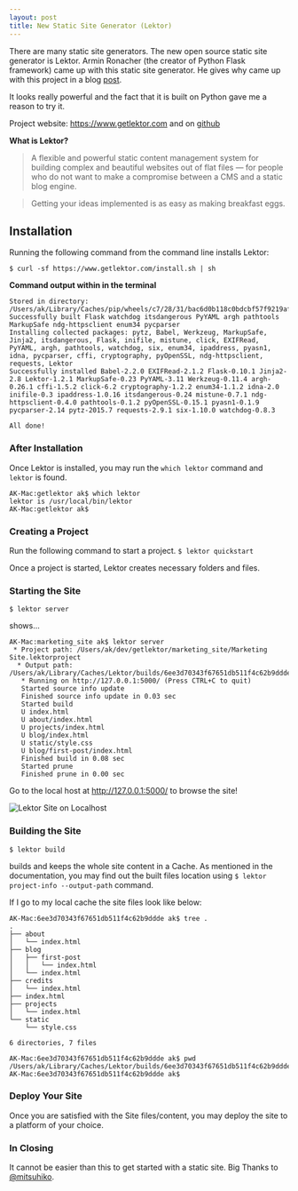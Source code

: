 ```yaml
---
layout: post
title: New Static Site Generator (Lektor)
---
```


There are many static site generators. The new open source static site generator is Lektor. Armin Ronacher (the creator of Python Flask framework) came up with this static site generator. He gives why came up with this project in a blog [post](https://www.getlektor.com/blog/2015/12/hello-lektor/).

It looks really powerful and the fact that it is built on Python gave me a reason to try it.

Project website: <https://www.getlektor.com> and on [github](https://github.com/lektor/lektor)


__What is Lektor?__

> A flexible and powerful static content management system for building complex and beautiful websites out of flat files — for people who do not want to make a compromise between a CMS and a static blog engine.

> Getting your ideas implemented is as easy as making breakfast eggs.

## Installation

Running the following command from the command line installs Lektor:

```
$ curl -sf https://www.getlektor.com/install.sh | sh
```

**Command output within in the terminal**



    Stored in directory: /Users/ak/Library/Caches/pip/wheels/c7/28/31/bac6d0b118c0bdcbf57f9219afdf2e624379c07efa6c769dbc
    Successfully built Flask watchdog itsdangerous PyYAML argh pathtools MarkupSafe ndg-httpsclient enum34 pycparser
    Installing collected packages: pytz, Babel, Werkzeug, MarkupSafe, Jinja2, itsdangerous, Flask, inifile, mistune, click, EXIFRead, PyYAML, argh, pathtools, watchdog, six, enum34, ipaddress, pyasn1, idna, pycparser, cffi, cryptography, pyOpenSSL, ndg-httpsclient, requests, Lektor
    Successfully installed Babel-2.2.0 EXIFRead-2.1.2 Flask-0.10.1 Jinja2-2.8 Lektor-1.2.1 MarkupSafe-0.23 PyYAML-3.11 Werkzeug-0.11.4 argh-0.26.1 cffi-1.5.2 click-6.2 cryptography-1.2.2 enum34-1.1.2 idna-2.0 inifile-0.3 ipaddress-1.0.16 itsdangerous-0.24 mistune-0.7.1 ndg-httpsclient-0.4.0 pathtools-0.1.2 pyOpenSSL-0.15.1 pyasn1-0.1.9 pycparser-2.14 pytz-2015.7 requests-2.9.1 six-1.10.0 watchdog-0.8.3

    All done!



### After Installation

Once Lektor is installed, you may run the `which lektor` command and `lektor` is found.


    AK-Mac:getlektor ak$ which lektor
    lektor is /usr/local/bin/lektor
    AK-Mac:getlektor ak$ 


### Creating a Project

Run the following command to start a project.
`$ lektor quickstart`

Once a project is started, Lektor creates necessary folders and files.

### Starting the Site

`$ lektor server`

shows...


    AK-Mac:marketing_site ak$ lektor server
     * Project path: /Users/ak/dev/getlektor/marketing_site/Marketing Site.lektorproject
      * Output path: /Users/ak/Library/Caches/Lektor/builds/6ee3d70343f67651db511f4c62b9ddde
       * Running on http://127.0.0.1:5000/ (Press CTRL+C to quit)
       Started source info update
       Finished source info update in 0.03 sec
       Started build
       U index.html
       U about/index.html
       U projects/index.html
       U blog/index.html
       U static/style.css
       U blog/first-post/index.html
       Finished build in 0.08 sec
       Started prune
       Finished prune in 0.00 sec

Go to the local host at http://127.0.0.1:5000/ to browse the site!

![Lektor Site on Localhost]({{site.baseurl}}/assets/img/lektor1.png)


### Building the Site

`$ lektor build`

builds and keeps the whole site content in a Cache. As mentioned in the documentation, you may find out the built files location using `$ lektor project-info --output-path` command.

If I go to my local cache the site files look like below:


    AK-Mac:6ee3d70343f67651db511f4c62b9ddde ak$ tree .
    .
    ├── about
    │   └── index.html
    ├── blog
    │   ├── first-post
    │   │   └── index.html
    │   └── index.html
    ├── credits
    │   └── index.html
    ├── index.html
    ├── projects
    │   └── index.html
    └── static
        └── style.css

    6 directories, 7 files

    AK-Mac:6ee3d70343f67651db511f4c62b9ddde ak$ pwd
    /Users/ak/Library/Caches/Lektor/builds/6ee3d70343f67651db511f4c62b9ddde
    AK-Mac:6ee3d70343f67651db511f4c62b9ddde ak$ 


### Deploy Your Site

Once you are satisfied with the Site files/content, you may deploy the site to a platform of your choice.


### In Closing
It cannot be easier than this to get started with a static site.
Big Thanks to [@mitsuhiko](http://twitter.com/mitsuhiko).

